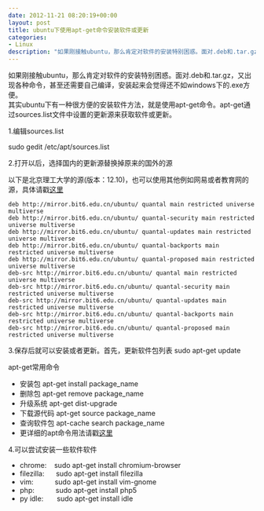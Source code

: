 ```yaml
---
date: 2012-11-21 08:20:19+00:00
layout: post
title: ubuntu下使用apt-get命令安装软件或更新
categories:
- Linux
description: "如果刚接触ubuntu，那么肯定对软件的安装特别困惑。面对.deb和.tar.gz，又出现各种命令，甚至还需要自己编译，安装起来会觉得还不如windows下的.exe方便。其实ubuntu下有一种很方便的安装软件方法，就是使用apt-get命令。"
---
```


如果刚接触ubuntu，那么肯定对软件的安装特别困惑。面对.deb和.tar.gz，又出现各种命令，甚至还需要自己编译，安装起来会觉得还不如windows下的.exe方便。  
其实ubuntu下有一种很方便的安装软件方法，就是使用apt-get命令。apt-get通过sources.list文件中设置的更新源来获取软件或更新。

1.编辑sources.list

sudo gedit /etc/apt/sources.list

2.打开以后，选择国内的更新源替换掉原来的国外的源

以下是北京理工大学的源(版本：12.10)，也可以使用其他例如网易或者教育网的源，具体请戳[这里](http://www.maybe520.net/blog/1647/)

    deb http://mirror.bit6.edu.cn/ubuntu/ quantal main restricted universe multiverse
    deb http://mirror.bit6.edu.cn/ubuntu/ quantal-security main restricted universe multiverse
    deb http://mirror.bit6.edu.cn/ubuntu/ quantal-updates main restricted universe multiverse
    deb http://mirror.bit6.edu.cn/ubuntu/ quantal-backports main restricted universe multiverse
    deb http://mirror.bit6.edu.cn/ubuntu/ quantal-proposed main restricted universe multiverse
    deb-src http://mirror.bit6.edu.cn/ubuntu/ quantal main restricted universe multiverse
    deb-src http://mirror.bit6.edu.cn/ubuntu/ quantal-security main restricted universe multiverse
    deb-src http://mirror.bit6.edu.cn/ubuntu/ quantal-updates main restricted universe multiverse
    deb-src http://mirror.bit6.edu.cn/ubuntu/ quantal-backports main restricted universe multiverse
    deb-src http://mirror.bit6.edu.cn/ubuntu/ quantal-proposed main restricted universe multiverse


3.保存后就可以安装或者更新。首先，更新软件包列表 sudo apt-get update

apt-get常用命令  
* 安装包 apt-get install package_name  
* 删除包 apt-get remove package_name  
* 升级系统 apt-get dist-upgrade  
* 下载源代码 apt-get source package_name  
* 查询软件包 apt-cache search package_name  
* 更详细的apt命令用法请戳[这里](http://blog.csdn.net/toddmi/article/details/7721198)

4.可以尝试安装一些软件软件

* chrome:    sudo apt-get install chromium-browser
* filezilla:      sudo apt-get install filezilla
* vim:           sudo apt-get install vim-gnome
* php:           sudo apt-get install php5
* py idle:       sudo apt-get install idle
